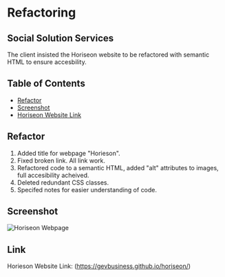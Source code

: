 # <Horiseon> Refactoring 

## Social Solution Services

The client insisted the Horiseon website to be refactored with semantic HTML to ensure accesbility. 

## Table of Contents

- [Refactor](#refactor)
- [Screenshot](#screenshot)
- [Horiseon Website Link](#link)

## Refactor 

1. Added title for webpage "Horieson".
2. Fixed broken link. All link work. 
3. Refactored code to a semantic HTML, added "alt" attributes to images, full accesibility acheived. 
4. Deleted redundant CSS classes. 
5. Specifed notes for easier understanding of code. 

## Screenshot

![Horiseon Webpage](/Users/topspy/Desktop/horiseon/assets/images/horiseon-screenshot.png)

## Link

Horieson Website Link: 
(https://gevbusiness.github.io/horiseon/)